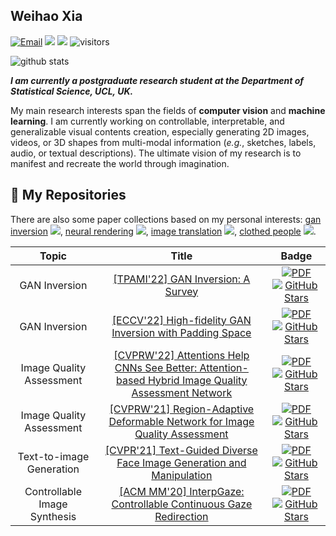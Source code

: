 ## Weihao Xia  

<!-- _**[[Homepage](https://xiaweihao.com)] [[Google Scholar](https://scholar.google.com.hk/citations?hl=zh-CN&user=Egqp5AMAAAAJ)]**_ -->

[![Email](https://img.shields.io/badge/-xiawh3@outlook.com-green?style=flat-square&labelColor=grey&logo=Gmail&logoColor=white&link=mailto:xiawh3@outlook.com)](xiawh3@outlook.com)
[![](https://img.shields.io/badge/website-ff69b4?&style=flat-square&logo=googlechrome&logoColor=white)](https://xiaweihao.com/)
[![](https://img.shields.io/badge/google%20scholar-%234285F4.svg?&style=flat-square&logo=google-scholar&logoColor=white)](https://scholar.google.com.hk/citations?hl=en&user=Egqp5AMAAAAJ)
![visitors](https://visitor-badge.glitch.me/badge?style=flat-square&page_id=weihaox) 

![github stats](https://github-readme-stats.vercel.app/api?username=weihaox&show_icons=true&theme=default&hide=issues&count_private=true)

_**I am currently a postgraduate research student at the Department of Statistical Science, UCL, UK.**_

My main research interests span the fields of **computer vision** and **machine learning**. I am currently working on controllable, interpretable, and generalizable visual contents creation, especially generating 2D images, videos, or 3D shapes from multi-modal information (*e.g.*, sketches, labels, audio, or textual descriptions). The ultimate vision of my research is to manifest and recreate the world through imagination.

## 🌱 **My Repositories**

There are also some paper collections based on my personal interests: 
[gan inversion](https://github.com/weihaox/awesome-gan-inversion)
![](https://badgen.net/github/stars/weihaox/awesome-gan-inversion?color=ff595e), 
[neural rendering](https://github.com/weihaox/awesome-neural-rendering)
![](https://badgen.net/github/stars/weihaox/awesome-neural-rendering?color=8ac926), 
[image translation](https://github.com/weihaox/awesome-image-translation) 
![](https://badgen.net/github/stars/weihaox/awesome-image-translation?color=f79256), 
[clothed people](https://github.com/weihaox/awesome-clothed-human)
![](https://badgen.net/github/stars/weihaox/awesome-clothed-human?color=0496ff).
<!-- [gan inversion](https://github.com/weihaox/awesome-gan-inversion)
![](https://img.shields.io/github/stars/weihaox/awesome-gan-inversion?style=social),
[neural rendering](https://github.com/weihaox/awesome-neural-rendering)
![](https://img.shields.io/github/stars/weihaox/awesome-neural-rendering?style=social),
[image translation](https://github.com/weihaox/awesome-image-translation)
![](https://img.shields.io/github/stars/weihaox/awesome-image-translation?style=social),
[clothed people](https://github.com/weihaox/awesome-clothed-human)
![](https://img.shields.io/github/stars/weihaox/awesome-clothed-human?style=social). -->

| Topic         | Title         |    Badge  |
| :-------------: |:-------------:| :--------------------------:|
| GAN Inversion | [[TPAMI'22] GAN Inversion: A Survey](https://github.com/weihaox/awesome-gan-inversion) | [![PDF](https://img.shields.io/badge/arXiv-Paper-<COLOR>.svg)](https://arxiv.org/abs/2101.05278) [![GitHub Stars](https://img.shields.io/github/stars/weihaox/awesome-gan-inversion?style=social)](https://github.com/weihaox/awesome-gan-inversion)<br> 
| GAN Inversion | [[ECCV'22] High-fidelity GAN Inversion with Padding Space](https://github.com/EzioBy/padinv) | [![PDF](https://img.shields.io/badge/arXiv-Paper-<COLOR>.svg)](https://arxiv.org/abs/2203.11105) [![GitHub Stars](https://img.shields.io/github/stars/EzioBy/padinv?style=social)](https://github.com/EzioBy/padinv)<br> 
| Image Quality Assessment | [[CVPRW'22] Attentions Help CNNs See Better: Attention-based Hybrid Image Quality Assessment Network](https://github.com/IIGROUP/AHIQ) | [![PDF](https://img.shields.io/badge/arXiv-Paper-<COLOR>.svg)](https://arxiv.org/abs/2204.10485) [![GitHub Stars](https://img.shields.io/github/stars/IIGROUP/AHIQ?style=social)](https://github.com/IIGROUP/AHIQ)<br> 
| Image Quality Assessment | [[CVPRW'21] Region-Adaptive Deformable Network for Image Quality Assessment](https://github.com/IIGROUP/RADN) | [![PDF](https://img.shields.io/badge/arXiv-Paper-<COLOR>.svg)](https://arxiv.org/abs//2104.11599) [![GitHub Stars](https://img.shields.io/github/stars/IIGROUP/RADN?style=social)](https://github.com/IIGROUP/RADN)<br> 
| Text-to-image Generation | [[CVPR'21] Text-Guided Diverse Face Image Generation and Manipulation](https://github.com/IIGROUP/TediGAN) |[![PDF](https://img.shields.io/badge/arXiv-Paper-<COLOR>.svg)](https://arxiv.org/abs/2012.03308) [![GitHub Stars](https://img.shields.io/github/stars/IIGROUP/TediGAN?style=social)](https://github.com/IIGROUP/TediGAN)<br> 
| Controllable Image Synthesis | [[ACM MM'20] InterpGaze: Controllable Continuous Gaze Redirection](https://github.com/IIGROUP/InterpGaze) | [![PDF](https://img.shields.io/badge/arXiv-Paper-<COLOR>.svg)](https://arxiv.org/abs/2010.04513) [![GitHub Stars](https://img.shields.io/github/stars/IIGROUP/InterpGaze?style=social)](https://github.com/IIGROUP/InterpGaze)<br> 

